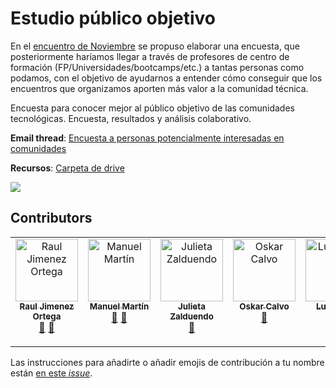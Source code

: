 # Estudio público objetivo

En el [encuentro de Noviembre](https://groups.google.com/g/community-builders-es/c/8VzTtVNP3RE) se propuso elaborar una encuesta, que posteriormente haríamos llegar a través de profesores de centro de formación (FP/Universidades/bootcamps/etc.) a tantas personas como podamos, con el objetivo de ayudarnos a entender cómo conseguir que los encuentros que organizamos aporten más valor a la comunidad técnica.

Encuesta para conocer mejor al público objetivo de las comunidades tecnológicas. Encuesta, resultados y análisis colaborativo.

**Email thread**: [Encuesta a personas potencialmente interesadas en comunidades](https://groups.google.com/g/community-builders-es/c/jxYLw61PrpA)

**Recursos**: [Carpeta de drive](https://drive.google.com/drive/folders/1pxBEXtl4vUjX3z6ZRNKdHxVOYzDI0KZ3?usp=sharing)

![](https://repository-images.githubusercontent.com/975680473/f446a7bb-72d9-4042-8d3b-d546e20253cc)

## Contributors

<!-- ALL-CONTRIBUTORS-LIST:START - Do not remove or modify this section -->
<!-- prettier-ignore-start -->
<!-- markdownlint-disable -->
<table>
  <tbody>
    <tr>
      <td align="center" valign="top" width="14.28%"><a href="https://www.rauljimenez.info"><img src="https://avatars.githubusercontent.com/u/826965?v=4?s=100" width="100px;" alt="Raul Jimenez Ortega"/><br /><sub><b>Raul Jimenez Ortega</b></sub></a><br /><a href="#projectManagement-hhkaos" title="Project Management">📆</a> <a href="#doc-hhkaos" title="Documentation">📖</a></td>
      <td align="center" valign="top" width="14.28%"><a href="https://www.draxus.org/"><img src="https://avatars.githubusercontent.com/u/2436?v=4?s=100" width="100px;" alt="Manuel Martín"/><br /><sub><b>Manuel Martín</b></sub></a><br /><a href="#review-DraXus" title="Reviewed Pull Requests">👀</a> <a href="#doc-DraXus" title="Documentation">📖</a></td>
      <td align="center" valign="top" width="14.28%"><a href="https://www.mytechplan.com/"><img src="https://avatars.githubusercontent.com/u/98886279?v=4?s=100" width="100px;" alt="Julieta Zalduendo"/><br /><sub><b>Julieta Zalduendo</b></sub></a><br /><a href="#promotion-julietazalduendo" title="Promotion">📣</a></td>
      <td align="center" valign="top" width="14.28%"><a href="https://github.com/oskarcalvo"><img src="https://avatars.githubusercontent.com/u/85880?v=4?s=100" width="100px;" alt="Oskar Calvo"/><br /><sub><b>Oskar Calvo</b></sub></a><br /><a href="#ideas-oskarcalvo" title="Ideas, Planning, & Feedback">🤔</a></td>
      <td align="center" valign="top" width="14.28%"><a href="https://www.linkedin.com/in/mesa"><img src="https://avatars.githubusercontent.com/u/7116402?v=4?s=100" width="100px;" alt="Luis Mesa"/><br /><sub><b>Luis Mesa</b></sub></a><br /><a href="#ideas-luismesalas" title="Ideas, Planning, & Feedback">🤔</a></td>
      <td align="center" valign="top" width="14.28%"><a href="https://yisus82.github.io/"><img src="https://avatars.githubusercontent.com/u/7774855?v=4?s=100" width="100px;" alt="Jesús Ángel Pérez-Roca Fernández"/><br /><sub><b>Jesús Ángel Pérez-Roca Fernández</b></sub></a><br /><a href="#ideas-yisus82" title="Ideas, Planning, & Feedback">🤔</a></td>
      <td align="center" valign="top" width="14.28%"><a href="https://github.com/cldelgadop"><img src="https://avatars.githubusercontent.com/u/62181574?v=4?s=100" width="100px;" alt="Carmen Delgado"/><br /><sub><b>Carmen Delgado</b></sub></a><br /><a href="#review-cldelgadop" title="Reviewed Pull Requests">👀</a> <a href="#ideas-cldelgadop" title="Ideas, Planning, & Feedback">🤔</a></td>
    </tr>
  </tbody>
</table>

<!-- markdownlint-restore -->
<!-- prettier-ignore-end -->

<!-- ALL-CONTRIBUTORS-LIST:END -->

Las instrucciones para añadirte o añadir emojis de contribución a tu nombre están [en este *issue*](https://github.com/ComBuildersES/estudio-publico-objetivo/issues/3). 
